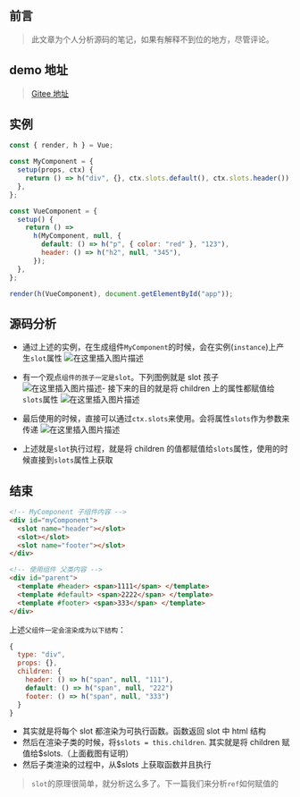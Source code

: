 ## 前言

> 此文章为个人分析源码的笔记，如果有解释不到位的地方，尽管评论。

## demo 地址

> [Gitee 地址](https://gitee.com/li_haohao_1/vue-world/tree/master/vue3/slot)

## 实例

```js
const { render, h } = Vue;

const MyComponent = {
  setup(props, ctx) {
    return () => h("div", {}, ctx.slots.default(), ctx.slots.header());
  },
};

const VueComponent = {
  setup() {
    return () =>
      h(MyComponent, null, {
        default: () => h("p", { color: "red" }, "123"),
        header: () => h("h2", null, "345"),
      });
  },
};

render(h(VueComponent), document.getElementById("app"));
```

## 源码分析

- 通过上述的实例，在生成组件`MyComponent`的时候，会在实例(`instance`)上产生`slot`属性
  ![在这里插入图片描述](https://img-blog.csdnimg.cn/8e82fc9b147b4df8bcf0f14b867a183c.png)
- 有一个观点`组件的孩子一定是slot`。下列图例就是 slot 孩子
  ![在这里插入图片描述](https://img-blog.csdnimg.cn/13186f25f98a4ffa9944570f88105837.png)- 接下来的目的就是将 children 上的属性都赋值给`slots`属性
  ![在这里插入图片描述](https://img-blog.csdnimg.cn/450f8f38cd834497b9f8590d8b632b42.png)

- 最后使用的时候，直接可以通过`ctx.slots`来使用。会将属性`slots`作为参数来传递
  ![在这里插入图片描述](https://img-blog.csdnimg.cn/2cf921dd41824322be80f55e3c83e765.png)
- 上述就是`slot`执行过程，就是将 children 的值都赋值给`slots`属性，使用的时候直接到`slots`属性上获取

## 结束

```html
<!-- MyComponent 子组件内容 -->
<div id="myComponent">
  <slot name="header"></slot>
  <slot></slot>
  <slot name="footer"></slot>
</div>

<!-- 使用组件 父类内容 -->
<div id="parent">
  <template #header> <span>1111</span> </template>
  <template #default> <span>2222</span> </template>
  <template #footer> <span>333</span> </template>
</div>
```

上述`父组件一定会渲染成为以下结构`：

```js
{
  type: "div",
  props: {},
  children: {
    header: () => h("span", null, "111"),
    default: () => h("span", null, "222")
    footer: () => h("span", null, "333")
  }
}
```

- 其实就是将每个 slot 都渲染为可执行函数。函数返回 slot 中 html 结构
- 然后在渲染子类的时候，将`$slots = this.children`. 其实就是将 children 赋值给$slots.（上面截图有证明）
- 然后子类渲染的过程中，从$slots 上获取函数并且执行

> `slot`的原理很简单，就分析这么多了。下一篇我们来分析`ref`如何赋值的
